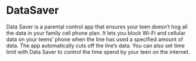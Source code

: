 # DataSaver
Data Saver is a parental control app that ensures your teen doesn’t
hog all the data in your family cell phone plan. It lets you block Wi-Fi and
cellular data on your teens’ phone when the line has used a specified
amount of data. The app automatically cuts off the line’s data. You can also
set time limit with Data Saver to control the time spend by your teen on the
internet.
